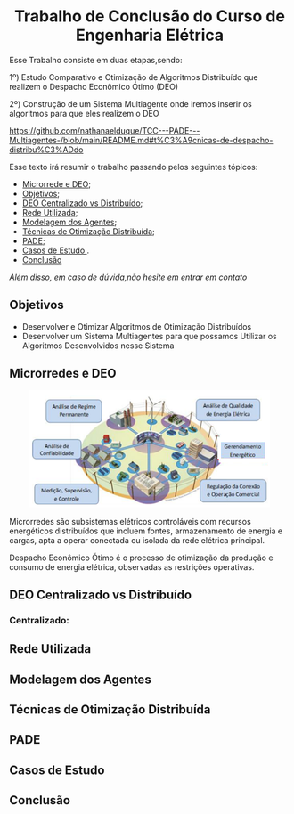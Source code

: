 
<h1 align="center"> Trabalho de Conclusão do Curso de Engenharia Elétrica </h1>


Esse Trabalho consiste em duas etapas,sendo:

1º) Estudo Comparativo e Otimização de Algoritmos Distribuído que realizem o Despacho Econômico Ótimo (DEO)

2º) Construção de um Sistema Multiagente onde iremos inserir os algoritmos para que eles realizem o DEO

https://github.com/nathanaelduque/TCC---PADE---Multiagentes-/blob/main/README.md#t%C3%A9cnicas-de-despacho-distribu%C3%ADdo

Esse texto irá resumir o trabalho passando pelos seguintes tópicos:
 * [Microrrede e DEO](https://github.com/nathanaelduque/TCC---PADE---Multiagentes-/blob/main/README.md#microrredes-e-deo);
 * [Objetivos](https://github.com/nathanaelduque/TCC---PADE---Multiagentes-/blob/main/README.md#objetivos);
 * [DEO Centralizado vs Distribuído](https://github.com/nathanaelduque/TCC---PADE---Multiagentes-/blob/main/README.md#deo-centralizado-vs-distribu%C3%ADdo);
 * [Rede Utilizada](https://github.com/nathanaelduque/TCC---PADE---Multiagentes-/blob/main/README.md#rede-utilizada);
 * [Modelagem dos Agentes](https://github.com/nathanaelduque/TCC---PADE---Multiagentes-/blob/main/README.md#modelagem-dos-agentes);
 * [Técnicas de Otimização Distribuída](https://github.com/nathanaelduque/TCC---PADE---Multiagentes-/blob/main/README.md#t%C3%A9cnicas-de-otimiza%C3%A7%C3%A3o-distribu%C3%ADda);
 * [PADE](https://github.com/nathanaelduque/TCC---PADE---Multiagentes-/blob/main/README.md#pade);
 * [Casos de Estudo ](https://github.com/nathanaelduque/TCC---PADE---Multiagentes-/blob/main/README.md#casos-de-estudo).
 * [Conclusão ](https://github.com/nathanaelduque/TCC---PADE---Multiagentes-/blob/main/README.md#conclus%C3%A3o)
 
 *Além disso, em caso de dúvida,não hesite em entrar em contato*
 
 ## Objetivos
 * Desenvolver e Otimizar Algoritmos de Otimização Distribuídos 
 * Desenvolver um Sistema Multiagentes para que possamos Utilizar os Algoritmos Desenvolvidos nesse Sistema
 
 ## Microrredes e DEO
 
 <div align="center">
 
 ![Microrrede](https://github.com/nathanaelduque/TCC---PADE---Multiagentes-/blob/main/Figuras/Microrredes.png)
 
 </div>
 
Microrredes são subsistemas elétricos controláveis com recursos energéticos distribuídos que incluem fontes, armazenamento de energia e cargas, apta a operar conectada ou isolada da rede elétrica principal.

Despacho Econômico Ótimo é o processo de otimização da produção e consumo de energia elétrica, observadas as restrições operativas.

## DEO Centralizado vs Distribuído 

### Centralizado:



## Rede Utilizada

## Modelagem dos Agentes 

## Técnicas de Otimização Distribuída

## PADE

## Casos de Estudo

## Conclusão 
